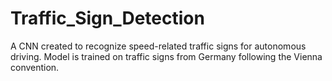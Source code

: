 # Traffic_Sign_Detection
A CNN created to recognize speed-related traffic signs for autonomous driving. Model is trained on traffic signs from Germany following the Vienna convention.
